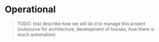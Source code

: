# Operational

> TODO: (na) describe how we will do it to manage this project (outsource for architecture, development of houses, how there is much automation)